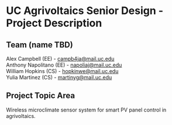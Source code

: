 # UC Agrivoltaics Senior Design - Project Description
## Team (name TBD)
Alex Campbell (EE) - campb4ja@mail.uc.edu  
Anthony Napolitano (EE) - napoliaj@mail.uc.edu  
William Hopkins (CS) - hopkinwe@mail.uc.edu  
Yulia Martinez (CS) - martinyg@mail.uc.edu  

## Project Topic Area
Wireless microclimate sensor system for smart PV panel control in agrivoltaics.